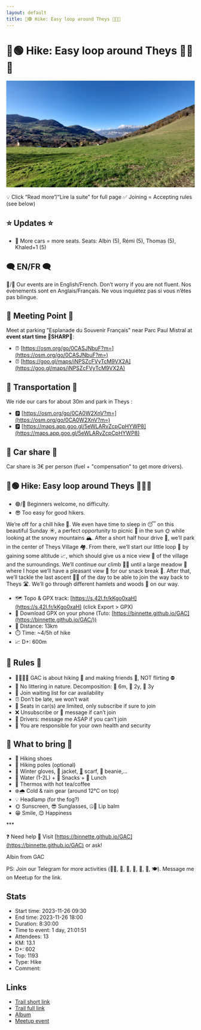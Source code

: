 ```yaml
---
layout: default
title: 🥾🟢 Hike: Easy loop around Theys 🍂🏡🍁
---
```


# 🥾🟢 Hike: Easy loop around Theys 🍂🏡🍁

![2023-11-26](../img/orig/2023-11-26.jpg)

💡 Click “Read more”/“Lire la suite” for full page ✅ Joining = Accepting rules (see below)

##  ⭐ Updates ⭐ 

* 📅 More cars = more seats. Seats: Albin (5), Rémi (5), Thomas (5), Khaled+1 (5)

##  🗨️ EN/FR 🗨️ 
🦅/🐓 Our events are in English/French. Don’t worry if you are not fluent. Nos évènements sont en Anglais/Français. Ne vous inquiétez pas si vous n’êtes pas bilingue.

## 📍 Meeting Point 📍
Meet at parking "Esplanade du Souvenir Français" near Parc Paul Mistral at **event start time 🔺SHARP🔺**:

* ⏰ [https://osm.org/go/0CASJNbuF?m=](https://osm.org/go/0CASJNbuF?m=)
* ⏰ [https://goo.gl/maps/iNPSZcFVyTcM9VX2A](https://goo.gl/maps/iNPSZcFVyTcM9VX2A)

##  🚗 Transportation 🚗 
We ride our cars for about 30m and park in Theys :

* 🅿️ [https://osm.org/go/0CA0W2XnV?m=](https://osm.org/go/0CA0W2XnV?m=)
* 🅿️ [https://maps.app.goo.gl/5eWLARvZcpCpHYWP8](https://maps.app.goo.gl/5eWLARvZcpCpHYWP8)

##  🚗 Car share 🚗 
Car share is 3€ per person (fuel + "compensation" to get more drivers).

##  🥾🟢 Hike: Easy loop around Theys 🍂🏡🍁 

* 🟢/🔵 Beginners welcome, no difficulty.
* 😎 Too easy for good hikers.

We’re off for a chill hike 🥾. We even have time to sleep in 😴 on this beautiful Sunday ☀️, a perfect opportunity to picnic 🧺 in the sun 🌞 while looking at the snowy mountains 🏔️. After a short half hour drive 🚗, we’ll park in the center of Theys Village 🏘️. From there, we’ll start our little loop 🔄 by gaining some altitude 📈, which should give us a nice view 🌄 of the village and the surroundings. We’ll continue our climb 🧗‍♂️ until a large meadow 🌳 where I hope we’ll have a pleasant view 🌼 for our snack break 🍞. After that, we’ll tackle the last ascent 🚵‍♀️ of the day to be able to join the way back to Theys 🛣️. We’ll go through different hamlets and woods 🌲 on our way.

* 🗺️ Topo & GPX track: [https://s.42l.fr/kKgo0xaH](https://s.42l.fr/kKgo0xaH) (click Export > GPX)
* 📲 Download GPX on your phone (Tuto: [https://binnette.github.io/GAC](https://binnette.github.io/GAC/))
* 📏 Distance: 13km
* ⏱️ Time: \~4/5h of hike
* 📈 D+: 600m

##  📜 Rules 📜 

* 🚶‍♀️🚶‍♂️ GAC is about hiking 🥾 and making friends 🤗, NOT flirting ⛔
* 🚮 No littering in nature. Decomposition: 🍊 6m, 🍌 2y, 🥚 3y
* 🚗 Join waiting list for car availability
* ⏰ Don’t be late, we won’t wait
* 💺 Seats in car(s) are limited, only subscribe if sure to join
* ❌ Unsubscribe or 💬 message if can’t join
* 🚗 Drivers: message me ASAP if you can’t join
* 💟 You are responsible for your own health and security

##  🎒 What to bring 🎒 

* 🥾 Hiking shoes
* 🥢 Hiking poles (optional)
* 🧤 Winter gloves, 🧥 jacket, [🧣](https://wprock.fr/t/emoji/cold-face/) scarf, 🧢 beanie,...
* 🧃 Water (1-2L) + 🍫 Snacks + 🥗 Lunch
* 🍵 Thermos with hot tea/coffee
* ❄️🌧️ Cold & rain gear (around 12°C on top)
* 💡 Headlamp (for the fog?)
* 🌞 Sunscreen, 😎 Sunglasses, 🤐🧊 Lip balm
* 😁 Smile, 😊 Happiness

\*\*\*

❓ Need help 🤔 Visit [https://binnette.github.io/GAC](https://binnette.github.io/GAC) or ask!

Albin from GAC

PS: Join our Telegram for more activities (🧗‍♀️, 🏓, 🎳, 🎲, 🎥, 🎵, 🍽️). Message me on Meetup for the link.

## Stats

- Start time: 2023-11-26 09:30
- End time: 2023-11-26 18:00
- Duration: 8:30:00
- Time to event: 1 day, 21:01:51
- Attendees: 13
- KM: 13.1
- D+: 602
- Top: 1193
- Type: Hike
- Comment: 

## Links

- [Trail short link](https://s.42l.fr/kKgo0xaH)
- [Trail full link](https://brouter.de/brouter-web/#map=14/45.3173/6.0028/1069&lonlats=5.994716,45.301435;5.996296,45.301939;6.000423,45.310021;6.01583,45.321916;6.01797,45.321119;6.0229,45.326086;6.026988,45.331156;6.033297,45.325329;6.025078,45.320666;6.010165,45.307674;5.999866,45.300867;5.994791,45.301394&profile=hiking-mountain)
- [Album](https://binnette.github.io/GacImg2023/2023-11-26-🥾🟢-Hike-Easy-loop-around-Theys-🍂🏡🍁.html)
- [Meetup event](https://www.meetup.com/grenoble-adventure-club-english-french/events/297556849/)
